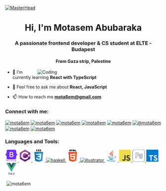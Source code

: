 <a href="https://github.com/mota6em">
  <img src="https://cdn.dribbble.com/users/330915/screenshots/3587000/media/cf9c914d04e017ab821bab2ee0bb87cb.gif" style="max-height: 80px;" alt="MasterHead">
</a>

<h1 align="center">Hi, I'm Motasem Abubaraka</h1>
<h3 align="center">A passionate frontend developer & CS student at ELTE - Budapest</h3>
<h4 align="center">From Gaza strip, Palestine</h4>
<p align="left">
<img  align="right" alt="Coding" width="400" src="https://cdn.dribbble.com/users/730703/screenshots/6581243/avento.gif" alt="mota6em" /> </p>

- 🌱 I’m currently learning **React with TypeScript**

- 💬 Feel free to ask me about **React, JavaScript**

- 📫 How to reach me **mota6em@gmail.com**

<h3 align="left">Connect with me:</h3>
<p align="left">
<a href="https://twitter.com/mota6em" target="blank"><img align="center" src="https://raw.githubusercontent.com/rahuldkjain/github-profile-readme-generator/master/src/images/icons/Social/twitter.svg" alt="mota6em" height="30" width="40" /></a>
<a href="https://linkedin.com/in/mota6em" target="blank"><img align="center" src="https://raw.githubusercontent.com/rahuldkjain/github-profile-readme-generator/master/src/images/icons/Social/linked-in-alt.svg" alt="mota6em" height="30" width="40" /></a>
<a href="https://stackoverflow.com/users/mota6em" target="blank"><img align="center" src="https://raw.githubusercontent.com/rahuldkjain/github-profile-readme-generator/master/src/images/icons/Social/stack-overflow.svg" alt="mota6em" height="30" width="40" /></a>
<a href="https://fb.com/mota6em" target="blank"><img align="center" src="https://raw.githubusercontent.com/rahuldkjain/github-profile-readme-generator/master/src/images/icons/Social/facebook.svg" alt="mota6em" height="30" width="40" /></a>
<a href="https://instagram.com/mota6em" target="blank"><img align="center" src="https://raw.githubusercontent.com/rahuldkjain/github-profile-readme-generator/master/src/images/icons/Social/instagram.svg" alt="mota6em" height="30" width="40" /></a>
<a href="https://medium.com/@mota6em" target="blank"><img align="center" src="https://raw.githubusercontent.com/rahuldkjain/github-profile-readme-generator/master/src/images/icons/Social/medium.svg" alt="@mota6em" height="30" width="40" /></a>
<a href="https://www.youtube.com/c/mota6em" target="blank"><img align="center" src="https://raw.githubusercontent.com/rahuldkjain/github-profile-readme-generator/master/src/images/icons/Social/youtube.svg" alt="mota6em" height="30" width="40" /></a>
<a href="https://discord.gg/mota6em" target="blank"><img align="center" src="https://raw.githubusercontent.com/rahuldkjain/github-profile-readme-generator/master/src/images/icons/Social/discord.svg" alt="mota6em" height="30" width="40" /></a>
</p>

<h3 align="left">Languages and Tools:</h3>
<p align="left"> 
<a href="https://getbootstrap.com" target="_blank" rel="noreferrer"> <img src="https://raw.githubusercontent.com/devicons/devicon/master/icons/bootstrap/bootstrap-plain-wordmark.svg" alt="bootstrap" width="40" height="40"/> </a> 
<a href="https://www.w3schools.com/cs/" target="_blank" rel="noreferrer"> <img src="https://raw.githubusercontent.com/devicons/devicon/master/icons/csharp/csharp-original.svg" alt="csharp" width="40" height="40"/> </a> 
<a href="https://www.w3schools.com/css/" target="_blank" rel="noreferrer"> <img src="https://raw.githubusercontent.com/devicons/devicon/master/icons/css3/css3-original-wordmark.svg" alt="css3" width="40" height="40"/> </a> 
<a href="https://www.haskell.org/" target="_blank" rel="noreferrer"> <img src="https://upload.wikimedia.org/wikipedia/commons/1/1c/Haskell-Logo.svg" alt="haskell" width="40" height="40"/> </a> 
<a href="https://www.w3.org/html/" target="_blank" rel="noreferrer"> <img src="https://raw.githubusercontent.com/devicons/devicon/master/icons/html5/html5-original-wordmark.svg" alt="html5" width="40" height="40"/> </a> 
<a href="https://www.adobe.com/in/products/illustrator.html" target="_blank" rel="noreferrer"> <img src="https://www.vectorlogo.zone/logos/adobe_illustrator/adobe_illustrator-icon.svg" alt="illustrator" width="40" height="40"/> </a> 
<a href="https://www.java.com" target="_blank" rel="noreferrer"> <img src="https://raw.githubusercontent.com/devicons/devicon/master/icons/java/java-original.svg" alt="java" width="40" height="40"/> </a> 
<a href="https://developer.mozilla.org/en-US/docs/Web/JavaScript" target="_blank" rel="noreferrer"> <img src="https://raw.githubusercontent.com/devicons/devicon/master/icons/javascript/javascript-original.svg" alt="javascript" width="40" height="40"/> </a> 
<a href="https://www.photoshop.com/en" target="_blank" rel="noreferrer"> <img src="https://raw.githubusercontent.com/devicons/devicon/master/icons/photoshop/photoshop-line.svg" alt="photoshop" width="40" height="40"/> </a> 
<a href="https://www.typescriptlang.org/" target="_blank" rel="noreferrer"> <img src="https://raw.githubusercontent.com/devicons/devicon/master/icons/typescript/typescript-original.svg" alt="typescript" width="40" height="40"/> </a> 
<a href="https://vuejs.org/" target="_blank" rel="noreferrer"> <img src="https://raw.githubusercontent.com/devicons/devicon/master/icons/vuejs/vuejs-original-wordmark.svg" alt="vuejs" width="40" height="40"/> </a> 
</p>

<p>&nbsp;<img align="center" src="https://github-readme-stats.vercel.app/api?username=mota6em&show_icons=true&locale=en" alt="mota6em" /></p>
